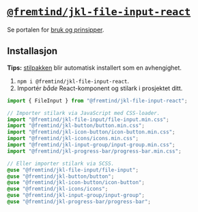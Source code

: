 # [`@fremtind/jkl-file-input-react`](https://jokul.fremtind.no/komponenter/fileinput)

Se portalen for [bruk og prinsipper](https://jokul.fremtind.no/komponenter/fileinput).

## Installasjon

**Tips:** [stilpakken](../file-input/) blir automatisk installert som en avhengighet.

1. `npm i @fremtind/jkl-file-input-react`.
2. Importér _både_ React-komponent og stilark i prosjektet ditt.

```js
import { FileInput } from "@fremtind/jkl-file-input-react";

// Importer stilark via JavaScript med CSS-loader.
import "@fremtind/jkl-file-input/file-input.min.css";
import "@fremtind/jkl-button/button.min.css";
import "@fremtind/jkl-icon-button/icon-button.min.css";
import "@fremtind/jkl-icons/icons.min.css";
import "@fremtind/jkl-input-group/input-group.min.css";
import "@fremtind/jkl-progress-bar/progress-bar.min.css";
```

```scss
// Eller importer stilark via SCSS.
@use "@fremtind/jkl-file-input/file-input";
@use "@fremtind/jkl-button/button";
@use "@fremtind/jkl-icon-button/icon-button";
@use "@fremtind/jkl-icons/icons";
@use "@fremtind/jkl-input-group/input-group";
@use "@fremtind/jkl-progress-bar/progress-bar";
```
